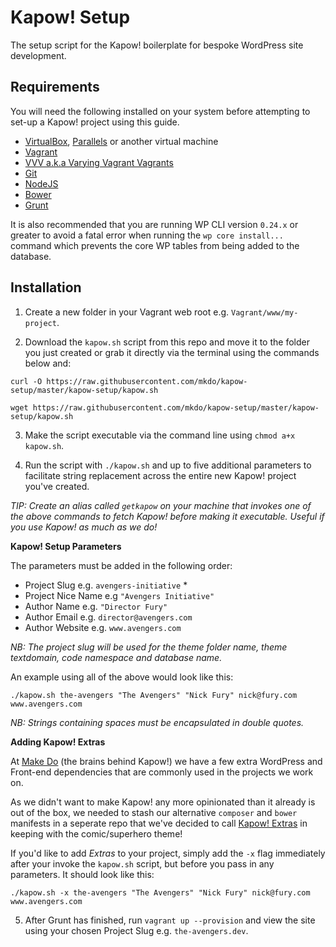 # Kapow! Setup
The setup script for the Kapow! boilerplate for bespoke WordPress site development. 

## Requirements

You will need the following installed on your system before attempting to set-up a Kapow! project using this guide.

- [VirtualBox](http://www.virtualbox.org/), [Parallels](http://www.parallels.com) or another virtual machine
- [Vagrant](https://www.vagrantup.com/)
- [VVV a.k.a Varying Vagrant Vagrants](https://github.com/Varying-Vagrant-Vagrants/VVV)
- [Git](https://git-scm.com/book/en/v2/Getting-Started-Installing-Git)
- [NodeJS](https://nodejs.org/)
- [Bower](http://bower.io/#install-bower)
- [Grunt](http://gruntjs.com/installing-grunt)

It is also recommended that you are running WP CLI version `0.24.x` or greater to avoid a fatal error when running the `wp core install...` command which prevents the core WP tables from being added to the database.

## Installation

1) Create a new folder in your Vagrant web root e.g. `Vagrant/www/my-project`.

2) Download the `kapow.sh` script from this repo and move it to the folder you just created or grab it directly via the terminal using the commands below and:

`curl -O https://raw.githubusercontent.com/mkdo/kapow-setup/master/kapow-setup/kapow.sh`

`wget https://raw.githubusercontent.com/mkdo/kapow-setup/master/kapow-setup/kapow.sh`

3) Make the script executable via the command line using `chmod a+x kapow.sh`.

4) Run the script with `./kapow.sh` and up to five additional parameters to facilitate string replacement across the entire new Kapow! project you've created. 

*TIP: Create an alias called `getkapow` on your machine that invokes one of the above commands to fetch Kapow! before making it executable. Useful if you use Kapow! as much as we do!*

**Kapow! Setup Parameters**

The parameters must be added in the following order:

- Project Slug e.g. `avengers-initiative` *
- Project Nice Name e.g `"Avengers Initiative"`
- Author Name e.g. `"Director Fury"`
- Author Email e.g. `director@avengers.com`
- Author Website e.g. `www.avengers.com`

*NB: The project slug will be used for the theme folder name, theme textdomain, code namespace and database name.*

An example using all of the above would look like this:

`./kapow.sh the-avengers "The Avengers" "Nick Fury" nick@fury.com www.avengers.com`

*NB: Strings containing spaces must be encapsulated in double quotes.*

**Adding Kapow! Extras**

At [Make Do](http://www.makedo.net) (the brains behind Kapow!) we have a few extra WordPress and Front-end dependencies that are commonly used in the projects we work on.

As we didn't want to make Kapow! any more opinionated than it already is out of the box, we needed to stash our alternative `composer` and `bower` manifests in a seperate repo that we've decided to call [Kapow! Extras](https://github.com/mkdo/kapow-extras) in keeping with the comic/superhero theme!

If you'd like to add *Extras* to your project, simply add the `-x` flag immediately after your invoke the `kapow.sh` script, but before you pass in any parameters. It should look like this:

`./kapow.sh -x the-avengers "The Avengers" "Nick Fury" nick@fury.com www.avengers.com`

5) After Grunt has finished, run `vagrant up --provision` and view the site using your chosen Project Slug e.g. `the-avengers.dev`.
